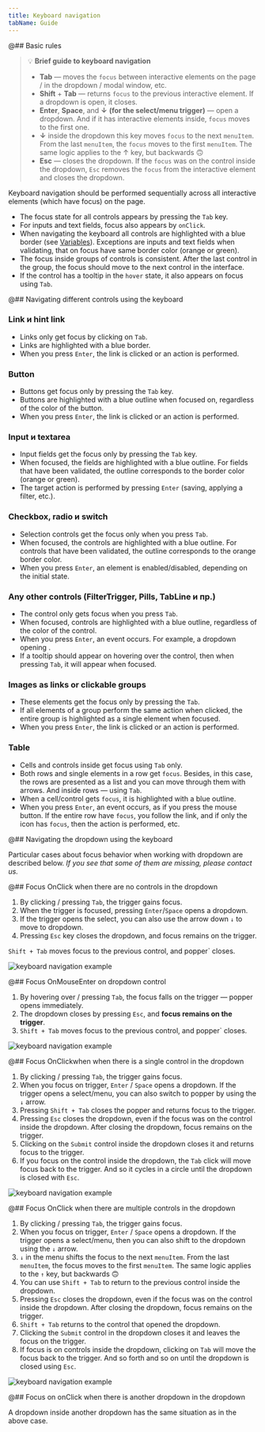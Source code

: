 ```yaml
---
title: Keyboard navigation
tabName: Guide
---
```


@## Basic rules

> 💡 **Brief guide to keyboard navigation**
>
> - **Tab** — moves the `focus` between interactive elements on the page / in the dropdown / modal window, etc.
> - **Shift** + **Tab** — returns `focus` to the previous interactive element. If a dropdown is open, it closes.
> - **Enter**, **Space**, and **↓** **(for the select/menu trigger)** — open a dropdown. And if it has interactive elements inside, `focus` moves to the first one.
> - **↓** inside the dropdown this key moves `focus` to the next `menuItem`. From the last `menuItem`, the `focus` moves to the first `menuItem`. The same logic applies to the ↑ key, but backwards 🙃
> - **Esc** — closes the dropdown. If the `focus` was on the control inside the dropdown, `Esc` removes the `focus` from the interactive element and closes the dropdown.

Keyboard navigation should be performed sequentially across all interactive elements (which have focus) on the page.

- The focus state for all controls appears by pressing the `Tab` key.
- For inputs and text fields, focus also appears by `onClick`.
- When navigating the keyboard all controls are highlighted with a blue border (see [Variables](/style/variables/#ab8464)). Exceptions are inputs and text fields when validating, that on focus have same border color (orange or green).
- The focus inside groups of controls is consistent. After the last control in the group, the focus should move to the next control in the interface.
- If the control has a tooltip in the `hover` state, it also appears on focus using `Tab`.

@## Navigating different controls using the keyboard

### Link и hint link

- Links only get focus by clicking on `Tab`.
- Links are highlighted with a blue border.
- When you press `Enter`, the link is clicked or an action is performed.

### Button

- Buttons get focus only by pressing the `Tab` key.
- Buttons are highlighted with a blue outline when focused on, regardless of the color of the button.
- When you press `Enter`, the link is clicked or an action is performed.

### Input и textarea

- Input fields get the focus only by pressing the `Tab` key.
- When focused, the fields are highlighted with a blue outline. For fields that have been validated, the outline corresponds to the border color (orange or green).
- The target action is performed by pressing `Enter` (saving, applying a filter, etc.).

### Checkbox, radio и switch

- Selection controls get the focus only when you press `Tab`.
- When focused, the controls are highlighted with a blue outline. For controls that have been validated, the outline corresponds to the orange border color.
- When you press `Enter`, an element is enabled/disabled, depending on the initial state.

### Any other controls (FilterTrigger, Pills, TabLine и пр.)

- The control only gets focus when you press `Tab`.
- When focused, controls are highlighted with a blue outline, regardless of the color of the control.
- When you press `Enter`, an event occurs. For example, a dropdown opening .
- If a tooltip should appear on hovering over the control, then when pressing `Tab`, it will appear when focused.

### Images as links or clickable groups

- These elements get the focus only by pressing the `Tab`.
- If all elements of a group perform the same action when clicked, the entire group is highlighted as a single element when focused.
- When you press `Enter`, the link is clicked or an action is performed.

### Table

- Cells and controls inside get focus using `Tab` only.
- Both rows and single elements in a row get `focus`. Besides, in this case, the rows are presented as a list and you can move through them with arrows. And inside rows — using `Tab`.
- When a cell/control gets `focus`, it is highlighted with a blue outline.
- When you press `Enter`, an event occurs, as if you press the mouse button. If the entire row have `focus`, you follow the link, and if only the icon has `focus`, then the action is performed, etc.

@## Navigating the dropdown using the keyboard

Particular cases about focus behavior when working with dropdown are described below. _If you see that some of them are missing, please contact us._

@## Focus OnClick when there are no controls in the dropdown

1. By clicking / pressing `Tab`, the trigger gains focus.
2. When the trigger is focused, pressing `Enter`/`Space` opens a dropdown.
3. If the trigger opens the select, you can also use the arrow down `↓` to move to dropdown.
4. Pressing `Esc` key closes the dropdown, and focus remains on the trigger.

`Shift + Tab` moves focus to the previous control, and popper` closes.

![keyboard navigation example](static/keyboard-nav1.png)

@## Focus OnMouseEnter on dropdown control

1. By hovering over / pressing `Tab`, the focus falls on the trigger — popper opens immediately.
2. The dropdown closes by pressing `Esc`, and **focus remains on the trigger**.
3. `Shift + Tab` moves focus to the previous control, and popper` closes.

![keyboard navigation example](static/keyboard-nav2.png)

@## Focus OnClickwhen when there is a single control in the dropdown

1. By clicking / pressing `Tab`, the trigger gains focus.
2. When you focus on trigger, `Enter` / `Space` opens a dropdown. If the trigger opens a select/menu, you can also switch to popper by using the `↓` arrow.
3. Pressing `Shift + Tab` closes the popper and returns focus to the trigger.
4. Pressing `Esc` closes the dropdown, even if the focus was on the control inside the dropdown. After closing the dropdown, focus remains on the trigger.
5. Clicking on the `Submit` control inside the dropdown closes it and returns focus to the trigger.
6. If you focus on the control inside the dropdown, the `Tab` click will move focus back to the trigger. And so it cycles in a circle until the dropdown is closed with `Esc`.

![keyboard navigation example](static/keyboard-nav3.png)

@## Focus OnClick when there are multiple controls in the dropdown

1. By clicking / pressing `Tab`, the trigger gains focus.
2. When you focus on trigger, `Enter` / `Space` opens a dropdown. If the trigger opens a select/menu, then you can also shift to the dropdown using the `↓` arrow.
3. `↓` in the menu shifts the focus to the next `menuItem`. From the last `menuItem`, the focus moves to the first `menuItem`. The same logic applies to the `↑` key, but backwards 🙃
4. You can use `Shift + Tab` to return to the previous control inside the dropdown.
5. Pressing `Esc` closes the dropdown, even if the focus was on the control inside the dropdown. After closing the dropdown, focus remains on the trigger.
6. `Shift + Tab` returns to the control that opened the dropdown.
7. Clicking the `Submit` control in the dropdown closes it and leaves the focus on the trigger.
8. If focus is on controls inside the dropdown, clicking on `Tab` will move the focus back to the trigger. And so forth and so on until the dropdown is closed using `Esc`.

![keyboard navigation example](static/keyboard-nav4.png)

@## Focus on onClick when there is another dropdown in the dropdown

A dropdown inside another dropdown has the same situation as in the above case.
